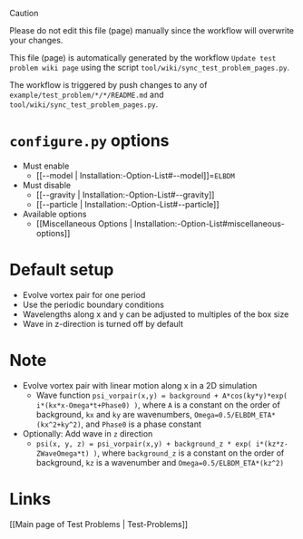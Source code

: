 > [!CAUTION]
> Please do not edit this file (page) manually since the workflow will overwrite your changes.
>
> This file (page) is automatically generated by the workflow `Update test problem wiki page` using the script `tool/wiki/sync_test_problem_pages.py`.
>
> The workflow is triggered by push changes to any of `example/test_problem/*/*/README.md` and `tool/wiki/sync_test_problem_pages.py`.


# `configure.py` options
- Must enable
  - [[--model | Installation:-Option-List#--model]]=`ELBDM`
- Must disable
  - [[--gravity | Installation:-Option-List#--gravity]]
  - [[--particle | Installation:-Option-List#--particle]]
- Available options
  - [[Miscellaneous Options | Installation:-Option-List#miscellaneous-options]]


# Default setup
- Evolve vortex pair for one period
- Use the periodic boundary conditions
- Wavelengths along x and y can be adjusted to multiples of the box size
- Wave in z-direction is turned off by default


# Note
- Evolve vortex pair with linear motion along x in a 2D simulation
  - Wave function `psi_vorpair(x,y) = background + A*cos(ky*y)*exp( i*(kx*x-Omega*t+Phase0) )`,
    where `A` is a constant on the order of background, `kx` and `ky` are wavenumbers,
    `Omega=0.5/ELBDM_ETA*(kx^2+ky^2)`, and `Phase0` is a phase constant
- Optionally: Add wave in `z` direction
  - `psi(x, y, z) = psi_vorpair(x,y) + background_z * exp( i*(kz*z-ZWaveOmega*t) )`,
    where `background_z` is a constant on the order of background, `kz` is a wavenumber and
    `Omega=0.5/ELBDM_ETA*(kz^2)`

# Links
[[Main page of Test Problems | Test-Problems]]

